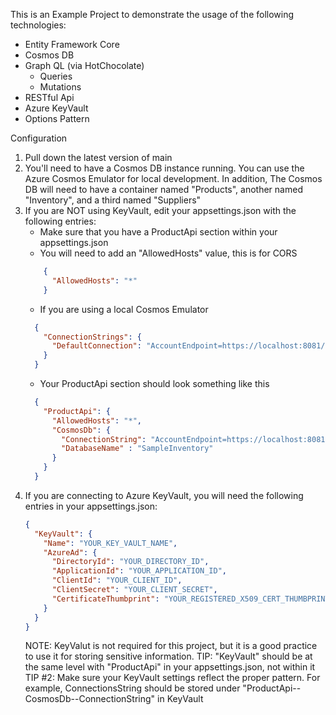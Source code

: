 This is an Example Project to demonstrate the usage of the following technologies:
  - Entity Framework Core
  - Cosmos DB
  - Graph QL (via HotChocolate)
    - Queries
    - Mutations
  - RESTful Api
  - Azure KeyVault
  - Options Pattern

Configuration
1. Pull down the latest version of main
2. You'll need to have a Cosmos DB instance running. You can use the Azure Cosmos Emulator for local development. In addition,
   The Cosmos DB will need to have a container named "Products", another named "Inventory", and a third named "Suppliers"
3. If you are NOT using KeyVault, edit your appsettings.json with the following entries:
      - Make sure that you have a ProductApi section within your appsettings.json
      - You will need to add an "AllowedHosts" value, this is for CORS<br>
      ```json
          {
            "AllowedHosts": "*"
          }
      ```
      - If you are using a local Cosmos Emulator<br>
      ```json
        {
          "ConnectionStrings": {
            "DefaultConnection": "AccountEndpoint=https://localhost:8081/;AccountKey=<YOUR_EMULATOR_ACCOUNT_KEY_HERE>"
          }
        }
      ```
	  - Your ProductApi section should look something like this<br>
	  ```json
		{
		  "ProductApi": {
            "AllowedHosts": "*",
            "CosmosDb": {
              "ConnectionString": "AccountEndpoint=https://localhost:8081/;AccountKey=C2y6yDjf5/R+ob0N8A7Cgv30VRDJIWEHLM+4QDU5DE2nQ9nDuVTqobD4b8mGGyPMbIZnqyMsEcaGQy67XIw/Jw==",
              "DatabaseName" : "SampleInventory"
            }                
		  }
		}
	  ```              
4. If you are connecting to Azure KeyVault, you will need the following entries in your appsettings.json:
    ```json
	{
	  "KeyVault": {
        "Name": "YOUR_KEY_VAULT_NAME",
		"AzureAd": {
          "DirectoryId": "YOUR_DIRECTORY_ID",
          "ApplicationId": "YOUR_APPLICATION_ID",
          "ClientId": "YOUR_CLIENT_ID",
          "ClientSecret": "YOUR_CLIENT_SECRET",
          "CertificateThumbprint": "YOUR_REGISTERED_X509_CERT_THUMBPRINT"
        }
      }
    }
    ```
   NOTE: KeyValut is not required for this project, but it is a good practice to use it for storing sensitive information.
   TIP: "KeyVault" should be at the same level with "ProductApi" in your appsettings.json, not within it  
   TIP #2: Make sure your KeyVault settings reflect the proper pattern. For example, ConnectionsString should be stored under
           "ProductApi--CosmosDb--ConnectionString" in KeyVault

